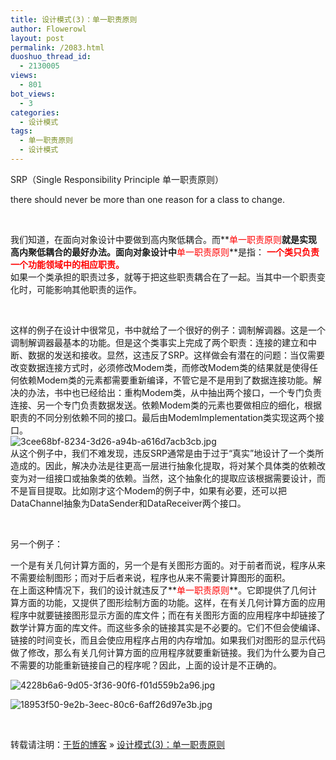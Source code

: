 ```yaml
---
title: 设计模式(3)：单一职责原则
author: Flowerowl
layout: post
permalink: /2083.html
duoshuo_thread_id:
  - 2130005
views:
  - 801
bot_views:
  - 3
categories:
  - 设计模式
tags:
  - 单一职责原则
  - 设计模式
---
```

SRP（Single Responsibility Principle 单一职责原则）

there should never be more than one reason for a class to change.

&nbsp;

我们知道，在面向对象设计中要做到高内聚低耦合。而**<span style="color: #ff0000;">单一职责原则</span>**就是实现高内聚低耦合的最好办法。面向对象设计中**<span style="color: #ff0000;">单一职责原则</span>**是指： **<span style="color: #ff0000;">一个类只负责一个功能领域中的相应职责。</span>**  
如果一个类承担的职责过多，就等于把这些职责耦合在了一起。当其中一个职责变化时，可能影响其他职责的运作。

&nbsp;

这样的例子在设计中很常见，书中就给了一个很好的例子：调制解调器。这是一个调制解调器最基本的功能。但是这个类事实上完成了两个职责：连接的建立和中断、数据的发送和接收。显然，这违反了SRP。这样做会有潜在的问题：当仅需要改变数据连接方式时，必须修改Modem类，而修改Modem类的结果就是使得任何依赖Modem类的元素都需要重新编译，不管它是不是用到了数据连接功能。解决的办法，书中也已经给出：重构Modem类，从中抽出两个接口，一个专门负责连接、另一个专门负责数据发送。依赖Modem类的元素也要做相应的细化，根据职责的不同分别依赖不同的接口。最后由ModemImplementation类实现这两个接口。  
![3cee68bf-8234-3d26-a94b-a616d7acb3cb.jpg][1]  
从这个例子中，我们不难发现，违反SRP通常是由于过于&ldquo;真实&rdquo;地设计了一个类所造成的。因此，解决办法是往更高一层进行抽象化提取，将对某个具体类的依赖改变为对一组接口或抽象类的依赖。当然，这个抽象化的提取应该根据需要设计，而不是盲目提取。比如刚才这个Modem的例子中，如果有必要，还可以把DataChannel抽象为DataSender和DataReceiver两个接口。

&nbsp;

另一个例子：

一个是有关几何计算方面的，另一个是有关图形方面的。对于前者而说，程序从来不需要绘制图形；而对于后者来说，程序也从来不需要计算图形的面积。  
在上面这种情况下，我们的设计就违反了**<span style="color: #ff0000;">单一职责原则</span>**。它即提供了几何计算方面的功能，又提供了图形绘制方面的功能。这样，在有关几何计算方面的应用程序中就要链接图形显示方面的库文件；而在有关图形方面的应用程序中却链接了数学计算方面的库文件。而这些多余的链接其实是不必要的。它们不但会使编译、链接的时间变长，而且会使应用程序占用的内存增加。如果我们对图形的显示代码做了修改，那么有关几何计算方面的应用程序就要重新链接。我们为什么要为自己不需要的功能重新链接自己的程序呢？因此，上面的设计是不正确的。

![4228b6a6-9d05-3f36-90f6-f01d559b2a96.jpg][2]

![18953f50-9e2b-3eec-80c6-6aff26d97e3b.jpg][3]

&nbsp;

转载请注明：[于哲的博客][4] &raquo; [设计模式(3)：单一职责原则][5]

 [1]: http://lazynight.me/wp-content/uploads/2012/05/2805832212.jpg
 [2]: http://lazynight.me/wp-content/uploads/2012/05/2535229981.jpg
 [3]: http://lazynight.me/wp-content/uploads/2012/05/634812315.jpg
 [4]: http://localhost/wordpress
 [5]: http://localhost/wordpress/2083.html